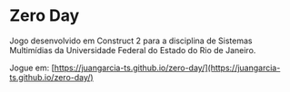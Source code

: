 # Zero Day

Jogo desenvolvido em Construct 2 para a disciplina de Sistemas Multimídias da Universidade Federal do Estado do Rio de Janeiro.

Jogue em: [https://juangarcia-ts.github.io/zero-day/](https://juangarcia-ts.github.io/zero-day/)
